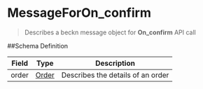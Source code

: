 # MessageForOn_confirm

> Describes a beckn message object for **On_confirm** API call

##Schema Definition

| **Field** | **Type**                                                 | **Description**                   |
| --------- | -------------------------------------------------------- | --------------------------------- |
| order     | [Order](/reference/0.9.3/core/schema-reference/order) | Describes the details of an order |
